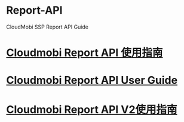 # Report-API
CloudMobi SSP Report API Guide

[Cloudmobi Report API 使用指南](SSP-接口信息.md)
===

[Cloudmobi Report API User Guide](cloudmobi_reporting_api_en.md)
===

[Cloudmobi Report API V2使用指南](Cloudmobi_Report_API_V2.md)
===
